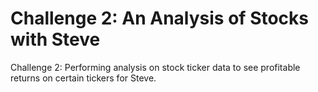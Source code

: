 # Challenge 2: An Analysis of Stocks with Steve
Challenge 2: Performing analysis on stock ticker data to see profitable returns on certain tickers for Steve.

